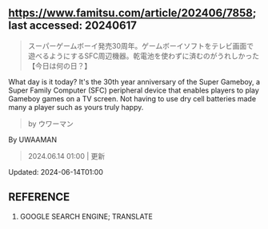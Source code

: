 ## https://www.famitsu.com/article/202406/7858; last accessed: 20240617

> スーパーゲームボーイ発売30周年。ゲームボーイソフトをテレビ画面で遊べるようにするSFC周辺機器。乾電池を使わずに済むのがうれしかった【今日は何の日？】

What day is it today? It's the 30th year anniversary of the Super Gameboy, a Super Family Computer (SFC) peripheral device that enables players to play Gameboy games on a TV screen. Not having to use dry cell batteries made many a player such as yours truly happy.

> by ウワーマン

By UWAAMAN

> 2024.06.14 01:00 | 更新

Updated: 2024-06-14T01:00

## REFERENCE

1) GOOGLE SEARCH ENGINE; TRANSLATE